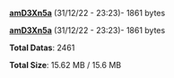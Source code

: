 [**amD3Xn5a**](/data/amD3Xn5a.txt) (31/12/22 - 23:23)- 1861 bytes

[**amD3Xn5a**](/data/amD3Xn5a.txt) (31/12/22 - 23:23)- 1861 bytes

**Total Datas**: 2461

**Total Size**: 15.62 MB / 15.6 MB